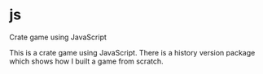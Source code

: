 js
==

Crate game using JavaScript

This is a crate game using JavaScript. There is a history version package which shows how I built a game from scratch. 
